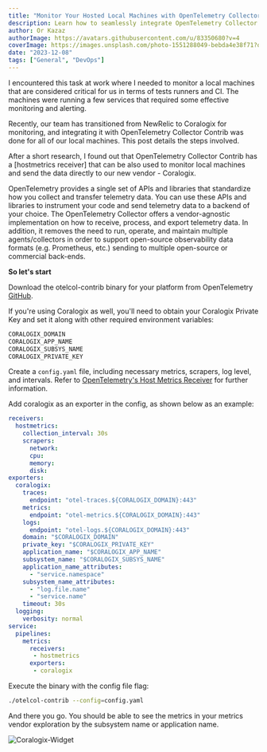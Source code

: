 ```yaml
---
title: "Monitor Your Hosted Local Machines with OpenTelemetry Collector Contrib"
description: Learn how to seamlessly integrate OpenTelemetry Collector Contrib with Coralogix for efficient monitoring of local hosted machines.
author: Or Kazaz
authorImage: https://avatars.githubusercontent.com/u/83350680?v=4
coverImage: https://images.unsplash.com/photo-1551288049-bebda4e38f71?q=80&w=3540&auto=format&fit=crop&ixlib=rb-4.0.3&ixid=M3wxMjA3fDB8MHxwaG90by1wYWdlfHx8fGVufDB8fHx8fA%3D%3D
date: "2023-12-08"
tags: ["General", "DevOps"]
---
```


I encountered this task at work where I needed to monitor a local machines that are considered critical for us in terms of tests runners and CI. 
The machines were running a few services that required some effective monitoring and alerting.

Recently, our team has transitioned from NewRelic to Coralogix for monitoring, and integrating it with OpenTelemetry Collector Contrib was done for all of our local machines. This post details the steps involved.

After a short research, I found out that OpenTelemetry Collector Contrib has a [hostmetrics receiver] that can be also used to monitor local machines and send the data directly to our new vendor - Coralogix.

OpenTelemetry provides a single set of APIs and libraries that standardize how you collect and transfer telemetry data. You can use these APIs and libraries to instrument your code and send telemetry data to a backend of your choice. The OpenTelemetry Collector offers a vendor-agnostic implementation on how to receive, process, and export telemetry data. In addition, it removes the need to run, operate, and maintain multiple agents/collectors in order to support open-source observability data formats (e.g. Prometheus, etc.) sending to multiple open-source or commercial back-ends.

__So let's start__

Download the otelcol-contrib binary for your platform from OpenTelemetry [GitHub](https://github.com/open-telemetry/opentelemetry-collector-releases/releases).

If you're using Coralogix as well, you'll need to obtain your Coralogix Private Key and set it along with other required environment variables:

```bash
CORALOGIX_DOMAIN
CORALOGIX_APP_NAME
CORALOGIX_SUBSYS_NAME
CORALOGIX_PRIVATE_KEY
```
Create a `config.yaml` file, including necessary metrics, scrapers, log level, and intervals. Refer to [OpenTelemetry's Host Metrics Receiver](https://github.com/open-telemetry/opentelemetry-collector-contrib/tree/main/receiver/hostmetricsreceiver) for further information.

Add coralogix as an exporter in the config, as shown below as an example:

```yaml
receivers:
  hostmetrics:
    collection_interval: 30s
    scrapers:
      network:
      cpu:
      memory:
      disk:
exporters:
  coralogix:
    traces:
      endpoint: "otel-traces.${CORALOGIX_DOMAIN}:443"
    metrics:
      endpoint: "otel-metrics.${CORALOGIX_DOMAIN}:443"
    logs:
      endpoint: "otel-logs.${CORALOGIX_DOMAIN}:443"
    domain: "$CORALOGIX_DOMAIN"
    private_key: "$CORALOGIX_PRIVATE_KEY"
    application_name: "$CORALOGIX_APP_NAME"
    subsystem_name: "$CORALOGIX_SUBSYS_NAME"
    application_name_attributes:
      - "service.namespace"
    subsystem_name_attributes:
      - "log.file.name"
      - "service.name"
    timeout: 30s
  logging:
    verbosity: normal
service:
  pipelines:
    metrics:
      receivers: 
       - hostmetrics
      exporters: 
       - coralogix
```

Execute the binary with the config file flag: 

```bash
./otelcol-contrib --config=config.yaml
```

And there you go. You should be able to see the metrics in your metrics vendor exploration by the subsystem name or application name.

![Coralogix-Widget](/images/coralogix-widget.png)
